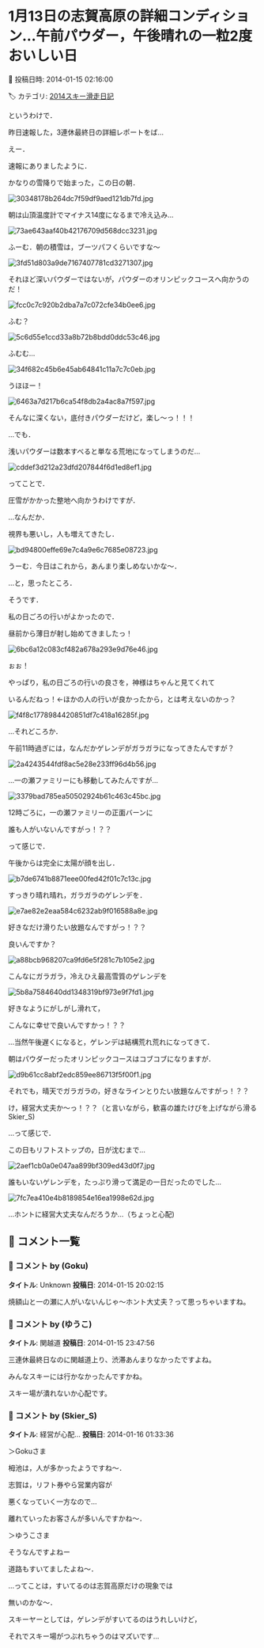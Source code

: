 # 1月13日の志賀高原の詳細コンディション…午前パウダー，午後晴れの一粒2度おいしい日

📅 投稿日時: 2014-01-15 02:16:00

🏷️ カテゴリ: [2014スキー滑走日記](c992167609b6415052179ee69ea1ea7d8.md)

というわけで．


昨日速報した，3連休最終日の詳細レポートをば…





えー．


速報にありましたように．


かなりの雪降りで始まった，この日の朝．




![30348178b264dc7f59df9aed121db7fd.jpg](images/30348178b264dc7f59df9aed121db7fd.jpg)




朝は山頂温度計でマイナス14度になるまで冷え込み…




![73ae643aaf40b42176709d568dcc3231.jpg](images/73ae643aaf40b42176709d568dcc3231.jpg)







ふーむ．朝の積雪は，ブーツパフくらいですな～




![3fd51d803a9de7167407781cd3271307.jpg](images/3fd51d803a9de7167407781cd3271307.jpg)




それほど深いパウダーではないが，パウダーのオリンピックコースへ向かうのだ！




![fcc0c7c920b2dba7a7c072cfe34b0ee6.jpg](images/fcc0c7c920b2dba7a7c072cfe34b0ee6.jpg)




ふむ？




![5c6d55e1ccd33a8b72b8bdd0ddc53c46.jpg](images/5c6d55e1ccd33a8b72b8bdd0ddc53c46.jpg)




ふむむ…




![34f682c45b6e45ab64841c11a7c7c0eb.jpg](images/34f682c45b6e45ab64841c11a7c7c0eb.jpg)




うほほー！




![6463a7d217b6ca54f8db2a4ac8a7f597.jpg](images/6463a7d217b6ca54f8db2a4ac8a7f597.jpg)




そんなに深くない，底付きパウダーだけど，楽し～っ！！！





…でも．


浅いパウダーは数本すべると単なる荒地になってしまうのだ…




![cddef3d212a23dfd207844f6d1ed8ef1.jpg](images/cddef3d212a23dfd207844f6d1ed8ef1.jpg)




ってことで．


圧雪がかかった整地へ向かうわけですが．


…なんだか．


視界も悪いし，人も増えてきたし．




![bd94800effe69e7c4a9e6c7685e08723.jpg](images/bd94800effe69e7c4a9e6c7685e08723.jpg)




うーむ．今日はこれから，あんまり楽しめないかな～．





…と，思ったところ．





そうです．


私の日ごろの行いがよかったので．


昼前から薄日が射し始めてきましたっ！




![6bc6a12c083cf482a678a293e9d76e46.jpg](images/6bc6a12c083cf482a678a293e9d76e46.jpg)




ぉぉ！


やっぱり，私の日ごろの行いの良さを，神様はちゃんと見てくれて


いるんだねっ！←ほかの人の行いが良かったから，とは考えないのかっ？




![f4f8c1778984420851df7c418a16285f.jpg](images/f4f8c1778984420851df7c418a16285f.jpg)







…それどころか．


午前11時過ぎには，なんだかゲレンデがガラガラになってきたんですが？




![2a4243544fdf8ac5e28e233ff96d4b56.jpg](images/2a4243544fdf8ac5e28e233ff96d4b56.jpg)




…一の瀬ファミリーにも移動してみたんですが…




![3379bad785ea50502924b61c463c45bc.jpg](images/3379bad785ea50502924b61c463c45bc.jpg)




12時ごろに，一の瀬ファミリーの正面バーンに


誰も人がいないんですがっ！？？





って感じで．


午後からは完全に太陽が顔を出し．




![b7de6741b8871eee00fed42f01c7c13c.jpg](images/b7de6741b8871eee00fed42f01c7c13c.jpg)




すっきり晴れ晴れ，ガラガラのゲレンデを．




![e7ae82e2eaa584c6232ab9f016588a8e.jpg](images/e7ae82e2eaa584c6232ab9f016588a8e.jpg)




好きなだけ滑りたい放題なんですがっ！？？


良いんですか？




![a88bcb968207ca9fd6e5f281c7b105e2.jpg](images/a88bcb968207ca9fd6e5f281c7b105e2.jpg)




こんなにガラガラ，冷えひえ最高雪質のゲレンデを




![5b8a7584640dd1348319bf973e9f7fd1.jpg](images/5b8a7584640dd1348319bf973e9f7fd1.jpg)




好きなようにがしがし滑れて，


こんなに幸せで良いんですかっ！？？





…当然午後遅くになると，ゲレンデは結構荒れ荒れになってきて．


朝はパウダーだったオリンピックコースはコブコブになりますが．




![d9b61cc8abf2edc859ee86713f5f00f1.jpg](images/d9b61cc8abf2edc859ee86713f5f00f1.jpg)




それでも，晴天でガラガラの，好きなラインとりたい放題なんですがっ！？？





け，経営大丈夫か～っ！？？（と言いながら，歓喜の雄たけびを上げながら滑るSkier_S)





…って感じで．


この日もリフトストップの，日が沈むまで…




![2aef1cb0a0e047aa899bf309ed43d0f7.jpg](images/2aef1cb0a0e047aa899bf309ed43d0f7.jpg)




誰もいないゲレンデを，たっぷり滑って満足の一日だったのでした…




![7fc7ea410e4b8189854e16ea1998e62d.jpg](images/7fc7ea410e4b8189854e16ea1998e62d.jpg)







…ホントに経営大丈夫なんだろうか…（ちょっと心配)

## 💬 コメント一覧

### 💬 コメント by (Goku)
**タイトル**: Unknown
**投稿日**: 2014-01-15 20:02:15

焼額山と一の瀬に人がいないんじゃ～ホント大丈夫？って思っちゃいますね。

### 💬 コメント by (ゆうこ)
**タイトル**: 関越道
**投稿日**: 2014-01-15 23:47:56

三連休最終日なのに関越道上り、渋滞あんまりなかったですよね。

みんなスキーには行かなかったんですかね。

スキー場が潰れないか心配です。

### 💬 コメント by (Skier_S)
**タイトル**: 経営が心配…
**投稿日**: 2014-01-16 01:33:36

＞Gokuさま

栂池は，人が多かったようですね～．

志賀は，リフト券やら営業内容が

悪くなっていく一方なので…

離れていったお客さんが多いんですかね～．



＞ゆうこさま

そうなんですよねー

道路もすいてましたよね～．

…ってことは，すいてるのは志賀高原だけの現象では

無いのかな～．

スキーヤーとしては，ゲレンデがすいてるのはうれしいけど，

それでスキー場がつぶれちゃうのはマズいです…

